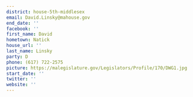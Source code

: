 ```yaml
---
district: house-5th-middlesex
email: David.Linsky@mahouse.gov
end_date: ''
facebook: ''
first_name: David
hometown: Natick
house_url: ''
last_name: Linsky
party: D
phone: (617) 722-2575
picture: https://malegislature.gov/Legislators/Profile/170/DWG1.jpg
start_date: ''
twitter: ''
website: ''
---
```

